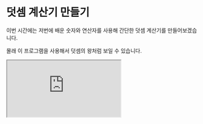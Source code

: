 # 덧셈 계산기 만들기

이번 시간에는 저번에 배운 숫자와 연산자를 사용해 간단한 덧셈 계산기를 만들어보겠습니다.

몰래 이 프로그램을 사용해서 덧셈의 왕처럼 보일 수 있습니다.

<iframe
  loading="lazy"
  className="youtube"
  src="https://www.youtube.com/embed/-CRGv2pHTjs"
  title="YouTube video player"
  allow="accelerometer; autoplay; clipboard-write; encrypted-media; gyroscope; picture-in-picture"
/>

## 코드 설명

어떻게 사칙연산 계산기를 만들지 알아보겠습니다.

1. 먼저, 사용자의 입력을 받아 2 변수 안에 그 숫자를 넣겠습니다.
2. 아직 그 입력은 문자이기 때문에 먼저 숫자로 바꿀 것입니다 `float()`.
3. 더하여 출력하겠습니다.

참고로 저희는 소수를 더하는 계산기이기 때문에 `int()`를 사용하지 않겠습니다.

## 계산기 만들기

두 숫자 안에 입력을 받겠습니다.

```py
num1 = input("숫자1: ")
num2 = input("숫자2: ")
```

`float()` 메서드를 사용해서 소수로 전환하고 더하겠습니다.

```py
addnum = float(num1) + float(num2)
```

그리고 `addnum`을 출력하겠습니다.

```py
print(addnum)
```

<iframe
  loading="lazy"
  title="Python IDLE Trinket"
  src="https://trinket.io/embed/python3/2a317b1dba"
  height="400"
/>
